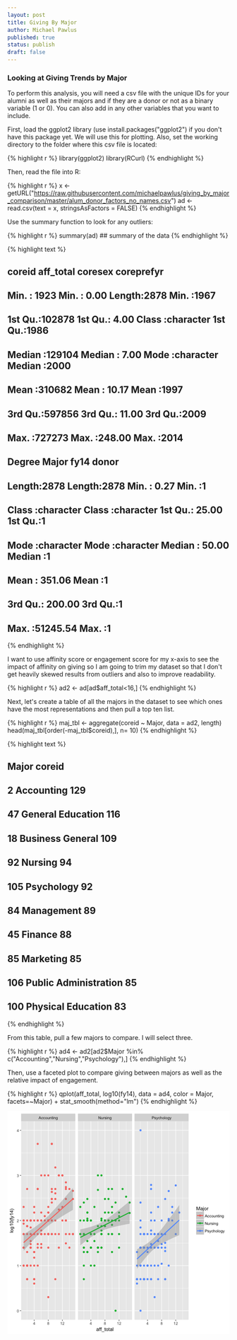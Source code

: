 ```yaml
---
layout: post
title: Giving By Major
author: Michael Pawlus
published: true
status: publish
draft: false
---
```

 
### Looking at Giving Trends by Major
 
To perform this analysis, you will need a csv file with the unique IDs for your alumni as well as their majors and if they are a donor or not as a binary variable (1 or 0).  You can also add in any other variables that you want to include.
 
First, load the ggplot2 library (use install.packages("ggplot2") if you don't have this package yet.  We will use this for plotting.  Also, set the working directory to the folder where this csv file is located:
 

{% highlight r %}
library(ggplot2)
library(RCurl)
{% endhighlight %}
 
Then, read the file into R:
 

{% highlight r %}
x <- getURL("https://raw.githubusercontent.com/michaelpawlus/giving_by_major_comparison/master/alum_donor_factors_no_names.csv")
ad <- read.csv(text = x, stringsAsFactors = FALSE)
{% endhighlight %}
 
Use the summary function to look for any outliers:
 

{% highlight r %}
summary(ad)     ## summary of the data
{% endhighlight %}



{% highlight text %}
##      coreid         aff_total        coresex            coreprefyr  
##  Min.   :  1923   Min.   :  0.00   Length:2878        Min.   :1967  
##  1st Qu.:102878   1st Qu.:  4.00   Class :character   1st Qu.:1986  
##  Median :129104   Median :  7.00   Mode  :character   Median :2000  
##  Mean   :310682   Mean   : 10.17                      Mean   :1997  
##  3rd Qu.:597856   3rd Qu.: 11.00                      3rd Qu.:2009  
##  Max.   :727273   Max.   :248.00                      Max.   :2014  
##     Degree             Major                fy14              donor  
##  Length:2878        Length:2878        Min.   :    0.27   Min.   :1  
##  Class :character   Class :character   1st Qu.:   25.00   1st Qu.:1  
##  Mode  :character   Mode  :character   Median :   50.00   Median :1  
##                                        Mean   :  351.06   Mean   :1  
##                                        3rd Qu.:  200.00   3rd Qu.:1  
##                                        Max.   :51245.54   Max.   :1
{% endhighlight %}
 
I want to use affinity score or engagement score for my x-axis to see the impact of affinity on giving so I am going to trim my dataset so that I don't get heavily skewed results from outliers and also to improve readability.
 

{% highlight r %}
ad2 <- ad[ad$aff_total<16,]
{% endhighlight %}
 
Next, let's create a table of all the majors in the dataset to see which ones have the most representations and then pull a top ten list.
 

{% highlight r %}
maj_tbl <- aggregate(coreid ~ Major, data = ad2, length)
head(maj_tbl[order(-maj_tbl$coreid),], n= 10)
{% endhighlight %}



{% highlight text %}
##                     Major coreid
## 2              Accounting    129
## 47      General Education    116
## 18       Business General    109
## 92                Nursing     94
## 105            Psychology     92
## 84             Management     89
## 45                Finance     88
## 85              Marketing     85
## 106 Public Administration     85
## 100    Physical Education     83
{% endhighlight %}
 
From this table,  pull a few majors to compare.  I will select three.
 

{% highlight r %}
ad4 <- ad2[ad2$Major %in% c("Accounting","Nursing","Psychology"),]
{% endhighlight %}
 
Then, use a faceted plot to compare giving between majors as well as the relative impact of engagement.
 

{% highlight r %}
qplot(aff_total, log10(fy14), data = ad4, color = Major, facets=~Major) + stat_smooth(method="lm")
{% endhighlight %}

![plot of chunk unnamed-chunk-7](/figures/unnamed-chunk-7-1.png)
